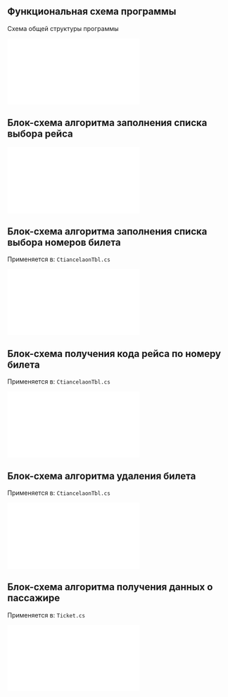 ## Функциональная схема программы

Схема общей структуры программы

![Функциональная схема программы.](schemes/b1.pdf)

## Блок-схема алгоритма заполнения списка выбора рейса

![Блок-схема алгоритма XOR-шифрования](schemes/b2.pdf)

## Блок-схема алгоритма заполнения списка выбора номеров билета

Применяется в: `CtiancelaonTbl.cs`

![Блок-схема алгоритма дерева отрезков](schemes/b3.pdf)

## Блок-схема получения кода рейса по номеру билета

Применяется в: `CtiancelaonTbl.cs`

![Блок-схема алгоритма бинарного поиска](schemes/b4.pdf)

## Блок-схема алгоритма удаления билета

Применяется в: `CtiancelaonTbl.cs`

![Блок-схема алгоритма случайных значений](schemes/b5.pdf)

## Блок-схема алгоритма получения данных о пассажире

Применяется в: `Ticket.cs`

![Блок-схема алгоритма битонной сортировки](schemes/b6.pdf)
